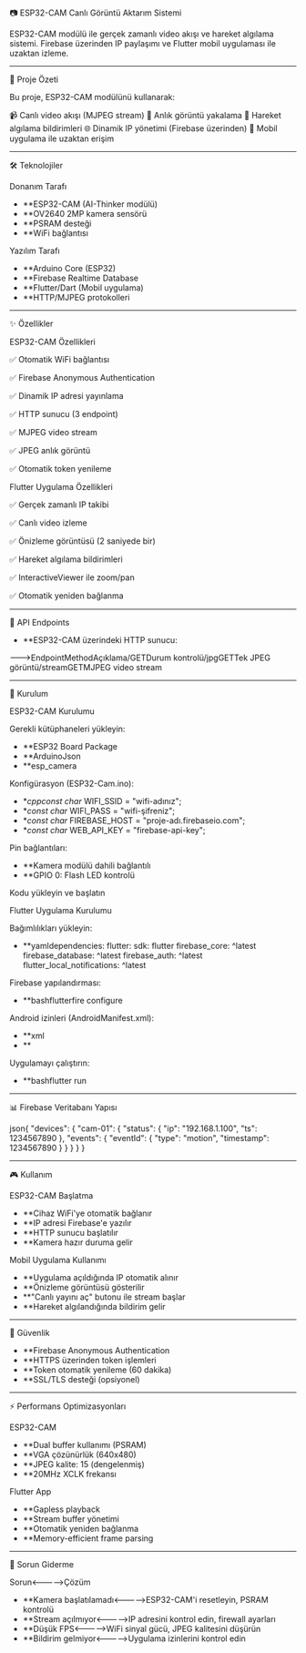 📷 ESP32-CAM Canlı Görüntü Aktarım Sistemi

ESP32-CAM modülü ile gerçek zamanlı video akışı ve hareket algılama sistemi. Firebase üzerinden IP paylaşımı ve Flutter mobil uygulaması ile uzaktan izleme.

---

🎯 Proje Özeti

Bu proje, ESP32-CAM modülünü kullanarak:

📹 Canlı video akışı (MJPEG stream)
📸 Anlık görüntü yakalama
🔔 Hareket algılama bildirimleri
🌐 Dinamik IP yönetimi (Firebase üzerinden)
📱 Mobil uygulama ile uzaktan erişim

---

🛠️ Teknolojiler

Donanım Tarafı

- **ESP32-CAM (AI-Thinker modülü)
- **OV2640 2MP kamera sensörü
- **PSRAM desteği
- **WiFi bağlantısı

Yazılım Tarafı

- **Arduino Core (ESP32)
- **Firebase Realtime Database
- **Flutter/Dart (Mobil uygulama)
- **HTTP/MJPEG protokolleri

---

✨ Özellikler

ESP32-CAM Özellikleri

✅ Otomatik WiFi bağlantısı

✅ Firebase Anonymous Authentication

✅ Dinamik IP adresi yayınlama

✅ HTTP sunucu (3 endpoint)

✅ MJPEG video stream

✅ JPEG anlık görüntü

✅ Otomatik token yenileme

Flutter Uygulama Özellikleri

✅ Gerçek zamanlı IP takibi

✅ Canlı video izleme

✅ Önizleme görüntüsü (2 saniyede bir)

✅ Hareket algılama bildirimleri

✅ InteractiveViewer ile zoom/pan

✅ Otomatik yeniden bağlanma

---

📡 API Endpoints

- **ESP32-CAM üzerindeki HTTP sunucu:

--->EndpointMethodAçıklama/GETDurum kontrolü/jpgGETTek JPEG görüntü/streamGETMJPEG video stream

---

🚀 Kurulum

ESP32-CAM Kurulumu

Gerekli kütüphaneleri yükleyin:

- **ESP32 Board Package
- **ArduinoJson
- **esp_camera


Konfigürasyon (ESP32-Cam.ino):

- **cppconst char* WIFI_SSID = "wifi-adınız";
- **const char* WIFI_PASS = "wifi-şifreniz";
- **const char* FIREBASE_HOST = "proje-adı.firebaseio.com";
- **const char* WEB_API_KEY = "firebase-api-key";

Pin bağlantıları:

- **Kamera modülü dahili bağlantılı
- **GPIO 0: Flash LED kontrolü


Kodu yükleyin ve başlatın

Flutter Uygulama Kurulumu

Bağımlılıkları yükleyin:

- **yamldependencies:
  	flutter:
    	 sdk: flutter
  	firebase_core: ^latest
  	firebase_database: ^latest
  	firebase_auth: ^latest
  	flutter_local_notifications: ^latest

Firebase yapılandırması:

- **bashflutterfire configure

Android izinleri (AndroidManifest.xml):

- **xml<uses-permission android:name="android.permission.INTERNET"/>
- **<uses-permission android:name="android.permission.POST_NOTIFICATIONS"/>

Uygulamayı çalıştırın:

- **bashflutter run

---

📊 Firebase Veritabanı Yapısı

json{
  "devices": {
    "cam-01": {
      "status": {
        "ip": "192.168.1.100",
        "ts": 1234567890
      },
      "events": {
        "eventId": {
          "type": "motion",
          "timestamp": 1234567890
        }
      }
    }
  }
}

---

🎮 Kullanım

ESP32-CAM Başlatma

- **Cihaz WiFi'ye otomatik bağlanır
- **IP adresi Firebase'e yazılır
- **HTTP sunucu başlatılır
- **Kamera hazır duruma gelir

Mobil Uygulama Kullanımı

- **Uygulama açıldığında IP otomatik alınır
- **Önizleme görüntüsü gösterilir
- **"Canlı yayını aç" butonu ile stream başlar
- **Hareket algılandığında bildirim gelir

---

🔐 Güvenlik

- **Firebase Anonymous Authentication
- **HTTPS üzerinden token işlemleri
- **Token otomatik yenileme (60 dakika)
- **SSL/TLS desteği (opsiyonel)

---

⚡ Performans Optimizasyonları

ESP32-CAM

- **Dual buffer kullanımı (PSRAM)
- **VGA çözünürlük (640x480)
- **JPEG kalite: 15 (dengelenmiş)
- **20MHz XCLK frekansı

Flutter App

- **Gapless playback
- **Stream buffer yönetimi
- **Otomatik yeniden bağlanma
- **Memory-efficient frame parsing

---

🐛 Sorun Giderme

Sorun<----->Çözüm

- **Kamera başlatılamadı<----->ESP32-CAM'i resetleyin, PSRAM kontrolü
- **Stream açılmıyor<----->IP adresini kontrol edin, firewall ayarları
- **Düşük FPS<----->WiFi sinyal gücü, JPEG kalitesini düşürün
- **Bildirim gelmiyor<----->Uygulama izinlerini kontrol edin
